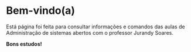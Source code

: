 # Bem-vindo(a)

Está página foi feita para consultar informações e comandos das aulas de Administração de sistemas abertos com o professor Jurandy Soares.

**Bons estudos!**